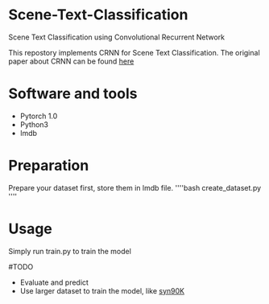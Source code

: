 # Scene-Text-Classification
Scene Text Classification using Convolutional Recurrent Network

This repostory implements CRNN for Scene Text Classification. The original paper about CRNN can be found [here](http://arxiv.org/abs/1507.05717)

# Software and tools
* Pytorch 1.0
* Python3
* lmdb

# Preparation
Prepare your dataset first, store them in lmdb file.
''''bash
create_dataset.py
''''

# Usage
Simply run train.py to train the model

#TODO
* Evaluate and predict
* Use larger dataset to train the model, like [syn90K](https://www.robots.ox.ac.uk/~vgg/data/text/)
